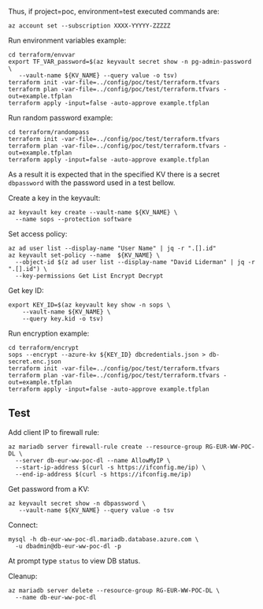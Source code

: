 Thus, if project=poc, environment=test executed commands are:
```
az account set --subscription XXXX-YYYYY-ZZZZZ
```
Run environment variables example:
```
cd terraform/envvar
export TF_VAR_password=$(az keyvault secret show -n pg-admin-password \
   --vault-name ${KV_NAME} --query value -o tsv)
terraform init -var-file=../config/poc/test/terraform.tfvars
terraform plan -var-file=../config/poc/test/terraform.tfvars -out=example.tfplan
terraform apply -input=false -auto-approve example.tfplan
```

Run random password example:
```
cd terraform/randompass
terraform init -var-file=../config/poc/test/terraform.tfvars
terraform plan -var-file=../config/poc/test/terraform.tfvars -out=example.tfplan
terraform apply -input=false -auto-approve example.tfplan
```
As a result it is expected that in the specified KV there is a secret `dbpassword` with the password used in a test bellow.


Create a key in the keyvault:
```
az keyvault key create --vault-name ${KV_NAME} \
  --name sops --protection software
```

Set access policy:
```
az ad user list --display-name "User Name" | jq -r ".[].id"
az keyvault set-policy --name  ${KV_NAME} \
  --object-id $(z ad user list --display-name "David Liderman" | jq -r ".[].id") \
  --key-permissions Get List Encrypt Decrypt
```
Get key ID:
```
export KEY_ID=$(az keyvault key show -n sops \
    --vault-name ${KV_NAME} \
    --query key.kid -o tsv)
```

Run encryption example:
```
cd terraform/encrypt
sops --encrypt --azure-kv ${KEY_ID} dbcredentials.json > db-secret.enc.json
terraform init -var-file=../config/poc/test/terraform.tfvars
terraform plan -var-file=../config/poc/test/terraform.tfvars -out=example.tfplan
terraform apply -input=false -auto-approve example.tfplan
```

## Test

Add client IP to firewall rule:
```
az mariadb server firewall-rule create --resource-group RG-EUR-WW-POC-DL \
  --server db-eur-ww-poc-dl --name AllowMyIP \
  --start-ip-address $(curl -s https://ifconfig.me/ip) \
  --end-ip-address $(curl -s https://ifconfig.me/ip)
```
Get password from a KV:
```
az keyvault secret show -n dbpassword \
   --vault-name ${KV_NAME} --query value -o tsv
```
Connect:
```
mysql -h db-eur-ww-poc-dl.mariadb.database.azure.com \
  -u dbadmin@db-eur-ww-poc-dl -p
```
At prompt type `status` to view DB status.

Cleanup:
```
az mariadb server delete --resource-group RG-EUR-WW-POC-DL \
  --name db-eur-ww-poc-dl
```
